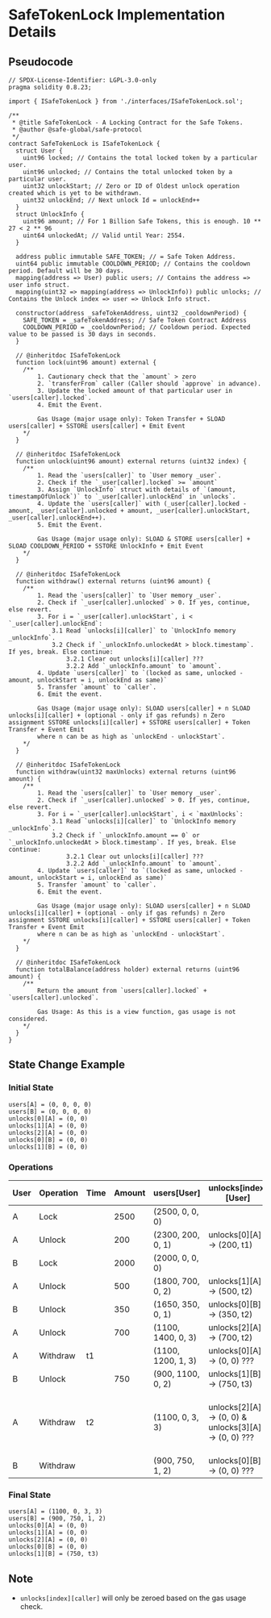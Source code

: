 # SafeTokenLock Implementation Details

## Pseudocode

```solidity
// SPDX-License-Identifier: LGPL-3.0-only
pragma solidity 0.8.23;

import { ISafeTokenLock } from './interfaces/ISafeTokenLock.sol';

/**
 * @title SafeTokenLock - A Locking Contract for the Safe Tokens.
 * @author @safe-global/safe-protocol
 */
contract SafeTokenLock is ISafeTokenLock {
  struct User {
    uint96 locked; // Contains the total locked token by a particular user.
    uint96 unlocked; // Contains the total unlocked token by a particular user.
    uint32 unlockStart; // Zero or ID of Oldest unlock operation created which is yet to be withdrawn.
    uint32 unlockEnd; // Next unlock Id = unlockEnd++
  }
  struct UnlockInfo {
    uint96 amount; // For 1 Billion Safe Tokens, this is enough. 10 ** 27 < 2 ** 96
    uint64 unlockedAt; // Valid until Year: 2554.
  }

  address public immutable SAFE_TOKEN; // = Safe Token Address.
  uint64 public immutable COOLDOWN_PERIOD; // Contains the cooldown period. Default will be 30 days.
  mapping(address => User) public users; // Contains the address => user info struct.
  mapping(uint32 => mapping(address => UnlockInfo)) public unlocks; // Contains the Unlock index => user => Unlock Info struct.

  constructor(address _safeTokenAddress, uint32 _cooldownPeriod) {
    SAFE_TOKEN = _safeTokenAddress; // Safe Token Contract Address
    COOLDOWN_PERIOD = _cooldownPeriod; // Cooldown period. Expected value to be passed is 30 days in seconds.
  }

  // @inheritdoc ISafeTokenLock
  function lock(uint96 amount) external {
    /**
        1. Cautionary check that the `amount` > zero
        2. `transferFrom` caller (Caller should `approve` in advance).
        3. Update the locked amount of that particular user in `users[caller].locked`.
        4. Emit the Event.

        Gas Usage (major usage only): Token Transfer + SLOAD users[caller] + SSTORE users[caller] + Emit Event
    */
  }

  // @inheritdoc ISafeTokenLock
  function unlock(uint96 amount) external returns (uint32 index) {
    /**
        1. Read the `users[caller]` to `User memory _user`.
        2. Check if the `_user[caller].locked` >= `amount`
        3. Assign `UnlockInfo` struct with details of `(amount, timestampOfUnlock`)` to `_user[caller].unlockEnd` in `unlocks`.
        4. Update the `users[caller]` with (_user[caller].locked - amount, _user[caller].unlocked + amount, _user[caller].unlockStart, _user[caller].unlockEnd++).
        5. Emit the Event.

        Gas Usage (major usage only): SLOAD & STORE users[caller] + SLOAD COOLDOWN_PERIOD + SSTORE UnlockInfo + Emit Event
    */
  }

  // @inheritdoc ISafeTokenLock
  function withdraw() external returns (uint96 amount) {
    /**
        1. Read the `users[caller]` to `User memory _user`.
        2. Check if `_user[caller].unlocked` > 0. If yes, continue, else revert.
        3. For i = `_user[caller].unlockStart`, i < `_user[caller].unlockEnd`:
            3.1 Read `unlocks[i][caller]` to `UnlockInfo memory _unlockInfo`.
            3.2 Check if `_unlockInfo.unlockedAt > block.timestamp`. If yes, break. Else continue:
                3.2.1 Clear out unlocks[i][caller] ???
                3.2.2 Add `_unlockInfo.amount` to `amount`.
        4. Update `users[caller]` to `(locked as same, unlocked - amount, unlockStart = i, unlockEnd as same)`
        5. Transfer `amount` to `caller`.
        6. Emit the event.

        Gas Usage (major usage only): SLOAD users[caller] + n SLOAD unlocks[i][caller] + (optional - only if gas refunds) n Zero assignment SSTORE unlocks[i][caller] + SSTORE users[caller] + Token Transfer + Event Emit
        where n can be as high as `unlockEnd - unlockStart`.
    */
  }

  // @inheritdoc ISafeTokenLock
  function withdraw(uint32 maxUnlocks) external returns (uint96 amount) {
    /**
        1. Read the `users[caller]` to `User memory _user`.
        2. Check if `_user[caller].unlocked` > 0. If yes, continue, else revert.
        3. For i = `_user[caller].unlockStart`, i < `maxUnlocks`:
            3.1 Read `unlocks[i][caller]` to `UnlockInfo memory _unlockInfo`.
            3.2 Check if `_unlockInfo.amount == 0` or `_unlockInfo.unlockedAt > block.timestamp`. If yes, break. Else continue:
                3.2.1 Clear out unlocks[i][caller] ???
                3.2.2 Add `_unlockInfo.amount` to `amount`.
        4. Update `users[caller]` to `(locked as same, unlocked - amount, unlockStart = i, unlockEnd as same)`
        5. Transfer `amount` to `caller`.
        6. Emit the event.

        Gas Usage (major usage only): SLOAD users[caller] + n SLOAD unlocks[i][caller] + (optional - only if gas refunds) n Zero assignment SSTORE unlocks[i][caller] + SSTORE users[caller] + Token Transfer + Event Emit
        where n can be as high as `unlockEnd - unlockStart`.
    */
  }

  // @inheritdoc ISafeTokenLock
  function totalBalance(address holder) external returns (uint96 amount) {
    /**
        Return the amount from `users[caller].locked` + `users[caller].unlocked`.

        Gas Usage: As this is a view function, gas usage is not considered.
    */
  }
}
```

## State Change Example

### Initial State

```solidity
users[A] = (0, 0, 0, 0)
users[B] = (0, 0, 0, 0)
unlocks[0][A] = (0, 0)
unlocks[1][A] = (0, 0)
unlocks[2][A] = (0, 0)
unlocks[0][B] = (0, 0)
unlocks[1][B] = (0, 0)
```

### Operations

| User | Operation | Time | Amount | users[User]        | unlocks[index][User]                                | Note                                         |
| ---- | --------- | ---- | ------ | ------------------ | --------------------------------------------------- | -------------------------------------------- |
| A    | Lock      |      | 2500   | (2500, 0, 0, 0)    |                                                     |                                              |
| A    | Unlock    |      | 200    | (2300, 200, 0, 1)  | unlocks[0][A] → (200, t1)                           |                                              |
| B    | Lock      |      | 2000   | (2000, 0, 0, 0)    |                                                     |                                              |
| A    | Unlock    |      | 500    | (1800, 700, 0, 2)  | unlocks[1][A] → (500, t2)                           |                                              |
| B    | Unlock    |      | 350    | (1650, 350, 0, 1)  | unlocks[0][B] → (350, t2)                           |                                              |
| A    | Unlock    |      | 700    | (1100, 1400, 0, 3) | unlocks[2][A] → (700, t2)                           |                                              |
| A    | Withdraw  | t1   |        | (1100, 1200, 1, 3) | unlocks[0][A] → (0, 0) ???                          |                                              |
| B    | Unlock    |      | 750    | (900, 1100, 0, 2)  | unlocks[1][B] → (750, t3)                           |                                              |
| A    | Withdraw  | t2   |        | (1100, 0, 3, 3)    | unlocks[2][A] → (0, 0) & unlocks[3][A] → (0, 0) ??? | Here 2 withdraw happens, as time t2 reached. |
| B    | Withdraw  |      |        | (900, 750, 1, 2)   | unlocks[0][B] → (0, 0) ???                          |                                              |

### Final State

```solidity
users[A] = (1100, 0, 3, 3)
users[B] = (900, 750, 1, 2)
unlocks[0][A] = (0, 0)
unlocks[1][A] = (0, 0)
unlocks[2][A] = (0, 0)
unlocks[0][B] = (0, 0)
unlocks[1][B] = (750, t3)
```

## Note

- `unlocks[index][caller]` will only be zeroed based on the gas usage check.
